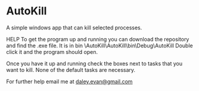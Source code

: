 # AutoKill
A simple windows app that can kill selected processes.

HELP
To get the program up and running you can download the repository and find the .exe file.
It is in bin \AutoKill\AutoKill\bin\Debug\AutoKill
Double click it and the program should open.

Once you have it up and running check the boxes next to tasks that you want to kill. None of the default tasks
are necessary.

For further help email me at 
daley.evan@gmail.com
